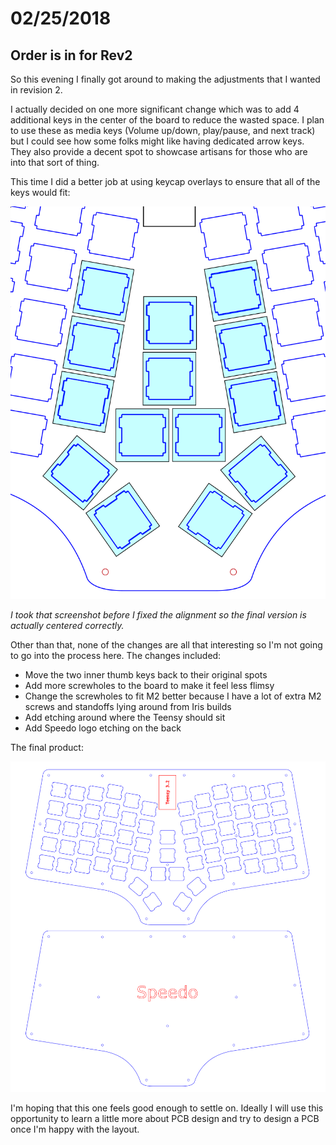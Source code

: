 # 02/25/2018

## Order is in for Rev2

So this evening I finally got around to making the adjustments that I wanted in
revision 2.

I actually decided on one more significant change which was to add 4 additional
keys in the center of the board to reduce the wasted space. I plan to use these
as media keys (Volume up/down, play/pause, and next track) but I could see how
some folks might like having dedicated arrow keys. They also provide a decent
spot to showcase artisans for those who are into that sort of thing.

This time I did a better job at using keycap overlays to ensure that all of the
keys would fit:

![Photo 1][photo 1]

*I took that screenshot before I fixed the alignment so the final version is
actually centered correctly.*

Other than that, none of the changes are all that interesting so I'm not going
to go into the process here. The changes included:
* Move the two inner thumb keys back to their original spots
* Add more screwholes to the board to make it feel less flimsy
* Change the screwholes to fit M2 better because I have a lot of extra M2
  screws and standoffs lying around from Iris builds
* Add etching around where the Teensy should sit
* Add Speedo logo etching on the back

The final product:

![Photo 2][photo 2]

I'm hoping that this one feels good enough to settle on. Ideally I will use
this opportunity to learn a little more about PCB design and try to design a
PCB once I'm happy with the layout.

[photo 1]: ./images/20180225_205717.png "Photo 1"
[photo 2]: ../images/rev2/speedo_plates.png "Photo 2"

